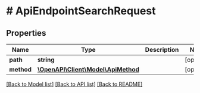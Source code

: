 # # ApiEndpointSearchRequest

## Properties

Name | Type | Description | Notes
------------ | ------------- | ------------- | -------------
**path** | **string** |  | [optional]
**method** | [**\OpenAPI\Client\Model\ApiMethod**](ApiMethod.md) |  | [optional]

[[Back to Model list]](../../README.md#models) [[Back to API list]](../../README.md#endpoints) [[Back to README]](../../README.md)
